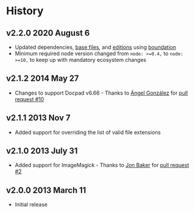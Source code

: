 # History

## v2.2.0 2020 August 6

-   Updated dependencies, [base files](https://github.com/bevry/base), and [editions](https://editions.bevry.me) using [boundation](https://github.com/bevry/boundation)
-   Minimum required node version changed from `node: >=0.4,` to `node: >=10,` to keep up with mandatory ecosystem changes

## v2.1.2 2014 May 27

-   Changes to support Docpad v6.66 - Thanks to [Ángel González](https://github.com/Aglezabad) for [pull request #10](https://github.com/rantecki/docpad-plugin-thumbnails/pull/10)

## v2.1.1 2013 Nov 7

-   Added support for overriding the list of valid file extensions

## v2.1.0 2013 July 31

-   Added support for ImageMagick - Thanks to [Jon Baker](https://github.com/miletbaker) for [pull request #2](https://github.com/rantecki/docpad-plugin-thumbnails/pull/2)

## v2.0.0 2013 March 11

-   Initial release
